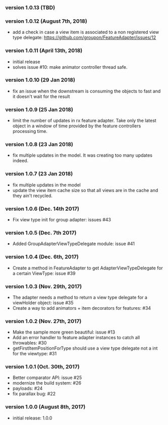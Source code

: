 ### version 1.0.13 (TBD)

### version 1.0.12 (August 7th, 2018)

* add a check in case a view item is associated to a non registered view type delegate:
https://github.com/groupon/FeatureAdapter/issues/12


### version 1.0.11 (April 13th, 2018)

* initial release
* solves issue #10: make animator controller thread safe.

### version 1.0.10 (29 Jan 2018)

* fix an issue when the downstream is consuming the objects to fast and it doesn't wait for the result

### version 1.0.9 (25 Jan 2018)

* limit the number of updates in rx feature adapter. Take only the latest object in a window of time provided by the feature controllers processing time.

### version 1.0.8 (23 Jan 2018)

* fix multiple updates in the model. It was creating too many updates indeed.

### version 1.0.7 (23 Jan 2018)

* fix multiple updates in the model
* update the view item cache size so that all views are in the cache and they ain't recycled.

### version 1.0.6 (Dec. 14th 2017)

* Fix view type init for group adapter: issues #43

### version 1.0.5 (Dec. 7th 2017)

* Added GroupAdapterViewTypeDelegate module: issue #41

### version 1.0.4 (Dec. 6th, 2017)

* Create a method in FeatureAdapter to get AdapterViewTypeDelegate for a certain ViewType: issue #39

### version 1.0.3 (Nov. 29th, 2017)

* The adapter needs a method to return a view type delegate for a viewHolder object: issue #35
* Create a way to add animators + item decorators for features: #34

### version 1.0.2 (Nov. 27th, 2017)

* Make the sample more green beautiful: issue #13
* Add an error handler to feature adapter instances to catch all throwables: #30
* getFirstItemPositionForType should use a view type delegate not a int for the viewtype: #31

### version 1.0.1 (Oct. 30th, 2017)

* Better comparator API: issue #25
* modernize the build system: #26
* payloads: #24
* fix parallax bug: #22

### version 1.0.0 (August 8th, 2017)

* initial release: 1.0.0
